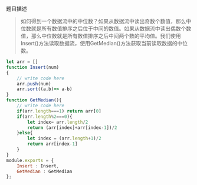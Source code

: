 题目描述
>如何得到一个数据流中的中位数？如果从数据流中读出奇数个数值，那么中位数就是所有数值排序之后位于中间的数值。如果从数据流中读出偶数个数值，那么中位数就是所有数值排序之后中间两个数的平均值。我们使用Insert()方法读取数据流，使用GetMedian()方法获取当前读取数据的中位数。

```js
let arr = []
function Insert(num)
{
    // write code here
    arr.push(num)
    arr.sort((a,b)=> a-b)
}
function GetMedian(){
	// write code here
    if(arr.length===1) return arr[0]
    if(arr.length%2===0){
        let index= arr.length/2
        return (arr[index]+arr[index-1])/2
    }else{
        let index = (arr.length+1)/2
        return arr[index-1]
    }
}
module.exports = {
    Insert : Insert,
    GetMedian : GetMedian
};
